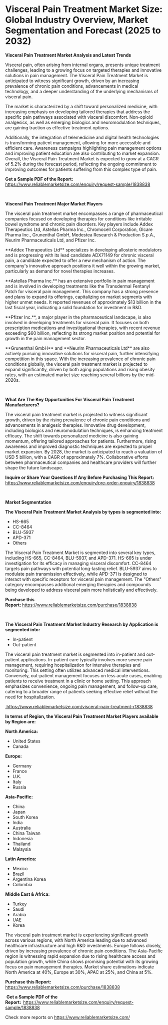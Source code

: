 <p><h1>Visceral Pain Treatment Market Size: Global Industry Overview, Market Segmentation and Forecast (2025 to 2032)</h1></p><p><strong>Visceral Pain Treatment Market Analysis and Latest Trends</strong></p>
<p><p>Visceral pain, often arising from internal organs, presents unique treatment challenges, leading to a growing focus on targeted therapies and innovative solutions in pain management. The Visceral Pain Treatment Market is anticipated to witness significant growth, driven by an increasing prevalence of chronic pain conditions, advancements in medical technology, and a deeper understanding of the underlying mechanisms of visceral pain.</p><p>The market is characterized by a shift toward personalized medicine, with increasing emphasis on developing tailored therapies that address the specific pain pathways associated with visceral discomfort. Non-opioid analgesics, as well as emerging biologics and neuromodulation techniques, are gaining traction as effective treatment options.</p><p>Additionally, the integration of telemedicine and digital health technologies is transforming patient management, allowing for more accessible and efficient care. Awareness campaigns highlighting pain management options and improving patient education are also contributing to market expansion. Overall, the Visceral Pain Treatment Market is expected to grow at a CAGR of 5.2% during the forecast period, reflecting the ongoing commitment to improving outcomes for patients suffering from this complex type of pain.</p></p>
<p><strong>Get a Sample PDF of the Report:&nbsp;</strong> <a href="https://www.reliablemarketsize.com/enquiry/request-sample/1838838?utm_campaign=2322&utm_medium=2&utm_source=Github&utm_content=ia&utm_term=03032025&utm_id=visceral-pain-treatment">https://www.reliablemarketsize.com/enquiry/request-sample/1838838</a></p>
<p>&nbsp;</p>
<p><strong>Visceral Pain Treatment Major Market Players</strong></p>
<p><p>The visceral pain treatment market encompasses a range of pharmaceutical companies focused on developing therapies for conditions like irritable bowel syndrome and chronic pain disorders. Key players include Addex Therapeutics Ltd, Astellas Pharma Inc., Chromocell Corporation, GIcare Pharma Inc., Grunenthal GmbH, Medestea Research & Production S.p.A., Neurim Pharmaceuticals Ltd, and Pfizer Inc.</p><p>**Addex Therapeutics Ltd** specializes in developing allosteric modulators and is progressing with its lead candidate ADX71149 for chronic visceral pain, a candidate expected to offer a new mechanism of action. The company's innovative approach positions it well within the growing market, particularly as demand for novel therapies increases.</p><p>**Astellas Pharma Inc.** has an extensive portfolio in pain management and is involved in developing treatments like the Transdermal Fentanyl Patch for visceral pain management. This company has a strong presence and plans to expand its offerings, capitalizing on market segments with higher unmet needs. It reported revenues of approximately $13 billion in the last fiscal year, indicating a solid foundation for investment in R&D.</p><p>**Pfizer Inc.**, a major player in the pharmaceutical landscape, is also involved in developing treatments for visceral pain. It focuses on both prescription medications and investigational therapies, with recent revenue exceeding $60 billion, reflecting its strong market position and potential for growth in the pain management sector.</p><p>**Grunenthal GmbH** and **Neurim Pharmaceuticals Ltd** are also actively pursuing innovative solutions for visceral pain, further intensifying competition in this space. With the increasing prevalence of chronic pain conditions globally, the visceral pain treatment market is projected to expand significantly, driven by both aging populations and rising obesity rates, with an estimated market size reaching several billions by the mid-2020s.</p></p>
<p>&nbsp;</p>
<p><strong>What Are The Key Opportunities For Visceral Pain Treatment Manufacturers?</strong></p>
<p><p>The visceral pain treatment market is projected to witness significant growth, driven by the rising prevalence of chronic pain conditions and advancements in analgesic therapies. Innovative drug development, including biologics and neuromodulation techniques, is enhancing treatment efficacy. The shift towards personalized medicine is also gaining momentum, offering tailored approaches for patients. Furthermore, rising awareness and improved diagnostic techniques are expected to propel market expansion. By 2028, the market is anticipated to reach a valuation of USD 5 billion, with a CAGR of approximately 7%. Collaborative efforts between pharmaceutical companies and healthcare providers will further shape the future landscape.</p></p>
<p><strong>Inquire or Share Your Questions If Any Before Purchasing This Report:</strong> <a href="https://www.reliablemarketsize.com/enquiry/pre-order-enquiry/1838838?utm_campaign=2322&utm_medium=2&utm_source=Github&utm_content=ia&utm_term=03032025&utm_id=visceral-pain-treatment">https://www.reliablemarketsize.com/enquiry/pre-order-enquiry/1838838</a></p>
<p>&nbsp;</p>
<p><strong>Market Segmentation</strong></p>
<p><strong>The Visceral Pain Treatment Market Analysis by types is segmented into:</strong></p>
<p><ul><li>HS-665</li><li>CC-8464</li><li>BLU-5937</li><li>APD-371</li><li>Others</li></ul></p>
<p><p>The Visceral Pain Treatment Market is segmented into several key types, including HS-665, CC-8464, BLU-5937, and APD-371. HS-665 is under investigation for its efficacy in managing visceral discomfort. CC-8464 targets pain pathways with potential long-lasting relief. BLU-5937 aims to modulate pain transmission effectively, while APD-371 is designed to interact with specific receptors for visceral pain management. The "Others" category encompasses additional emerging therapies and compounds being developed to address visceral pain more holistically and effectively.</p></p>
<p><strong>Purchase this Report:&nbsp;</strong><a href="https://www.reliablemarketsize.com/purchase/1838838?utm_campaign=2322&utm_medium=2&utm_source=Github&utm_content=ia&utm_term=03032025&utm_id=visceral-pain-treatment">https://www.reliablemarketsize.com/purchase/1838838</a></p>
<p>&nbsp;</p>
<p><strong>The Visceral Pain Treatment Market Industry Research by Application is segmented into:</strong></p>
<p><ul><li>In-patient</li><li>Out-patient</li></ul></p>
<p><p>The visceral pain treatment market is segmented into in-patient and out-patient applications. In-patient care typically involves more severe pain management, requiring hospitalization for intensive therapies and monitoring. This setting often utilizes advanced medical interventions. Conversely, out-patient management focuses on less acute cases, enabling patients to receive treatment in a clinic or home setting. This approach emphasizes convenience, ongoing pain management, and follow-up care, catering to a broader range of patients seeking effective relief without the need for hospitalization.</p></p>
<p><a href="https://www.reliablemarketsize.com/visceral-pain-treatment-r1838838?utm_campaign=2322&utm_medium=2&utm_source=Github&utm_content=ia&utm_term=03032025&utm_id=visceral-pain-treatment">&nbsp;https://www.reliablemarketsize.com/visceral-pain-treatment-r1838838</a></p>
<p><strong>In terms of Region, the Visceral Pain Treatment Market Players available by Region are:</strong></p>
<p>
    <p> <strong> North America: </strong>
        <ul>
            <li>United States</li>
            <li>Canada</li>
        </ul>
        </p> 
    <p> <strong> Europe: </strong>
        <ul>
            <li>Germany</li>
            <li>France</li>
            <li>U.K.</li>
            <li>Italy</li>
            <li>Russia</li>
        </ul>
        </p> 
    <p> <strong> Asia-Pacific: </strong>
        <ul>
            <li>China</li>
            <li>Japan</li>
            <li>South Korea</li>
            <li>India</li>
            <li>Australia</li>
            <li>China Taiwan</li>
            <li>Indonesia</li>
            <li>Thailand</li>
            <li>Malaysia</li>
        </ul>
        </p> 
    <p> <strong> Latin America: </strong>
        <ul>
            <li>Mexico</li>
            <li>Brazil</li>
            <li>Argentina Korea</li>
            <li>Colombia</li>
        </ul>
        </p> 
    <p> <strong> Middle East & Africa: </strong>
        <ul>
            <li>Turkey</li>
            <li>Saudi</li>
            <li>Arabia</li>
            <li>UAE</li>
            <li>Korea</li>
        </ul>
    </p>
    </p>
<p><p>The visceral pain treatment market is experiencing significant growth across various regions, with North America leading due to advanced healthcare infrastructure and high R&D investments. Europe follows closely, driven by increasing prevalence of chronic pain conditions. The Asia-Pacific region is witnessing rapid expansion due to rising healthcare access and population growth, while China shows promising potential with its growing focus on pain management therapies. Market share estimations indicate North America at 40%, Europe at 30%, APAC at 25%, and China at 5%.</p></p>
<p><strong>Purchase this Report: </strong><a href="https://www.reliablemarketsize.com/purchase/1838838?utm_campaign=2322&utm_medium=2&utm_source=Github&utm_content=ia&utm_term=03032025&utm_id=visceral-pain-treatment">https://www.reliablemarketsize.com/purchase/1838838</a></p>
<p>&nbsp;<strong>Get a Sample PDF of the Report:&nbsp;&nbsp;</strong><a href="https://www.reliablemarketsize.com/enquiry/request-sample/1838838?utm_campaign=2322&utm_medium=2&utm_source=Github&utm_content=ia&utm_term=03032025&utm_id=visceral-pain-treatment">https://www.reliablemarketsize.com/enquiry/request-sample/1838838</a></p>
<p><strong></strong></p>
<p>Check more reports on <a href="https://www.reliablemarketsize.com/?utm_campaign=2322&utm_medium=2&utm_source=Github&utm_content=ia&utm_term=03032025&utm_id=visceral-pain-treatment">https://www.reliablemarketsize.com/</a></p>